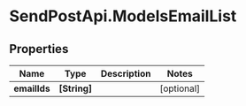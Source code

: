 # SendPostApi.ModelsEmailList

## Properties
Name | Type | Description | Notes
------------ | ------------- | ------------- | -------------
**emailIds** | **[String]** |  | [optional] 



